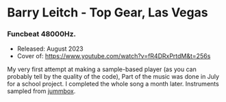 # Barry Leitch - Top Gear, Las Vegas

### **Funcbeat 48000Hz.**

- Released: August 2023
- Cover of: https://www.youtube.com/watch?v=fR4DRxPrtdM&t=256s

My very first attempt at making a sample-based player (as you can probably tell by the quality of the code), Part of the music was done in July for a school project. I completed the whole song a month later.
Instruments sampled from [jummbox](https://jummb.us/).
